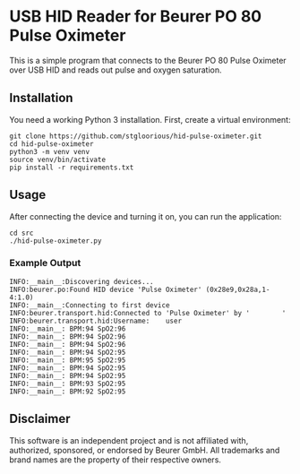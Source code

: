 # USB HID Reader for Beurer PO 80 Pulse Oximeter
This is a simple program that connects to the Beurer PO 80 Pulse Oximeter over
USB HID and reads out pulse and oxygen saturation.

## Installation
You need a working Python 3 installation.
First, create a virtual environment:

```
git clone https://github.com/stgloorious/hid-pulse-oximeter.git
cd hid-pulse-oximeter
python3 -m venv venv
source venv/bin/activate
pip install -r requirements.txt
```

## Usage
After connecting the device and turning it on, you can run the application:
```
cd src
./hid-pulse-oximeter.py
```

### Example Output
```
INFO:__main__:Discovering devices...
INFO:beurer.po:Found HID device 'Pulse Oximeter' (0x28e9,0x28a,1-4:1.0)
INFO:__main__:Connecting to first device
INFO:beurer.transport.hid:Connected to 'Pulse Oximeter' by '        '
INFO:beurer.transport.hid:Username:    user
INFO:__main__: BPM:94 SpO2:96
INFO:__main__: BPM:94 SpO2:96
INFO:__main__: BPM:94 SpO2:96
INFO:__main__: BPM:94 SpO2:95
INFO:__main__: BPM:95 SpO2:95
INFO:__main__: BPM:94 SpO2:95
INFO:__main__: BPM:94 SpO2:95
INFO:__main__: BPM:93 SpO2:95
INFO:__main__: BPM:92 SpO2:95
```

## Disclaimer
This software is an independent project and is not affiliated with, authorized,
sponsored, or endorsed by Beurer GmbH.
All trademarks and brand names are the property of their respective owners.
